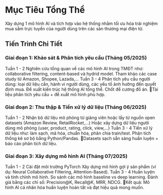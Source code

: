 # Mục Tiêu Tổng Thể
Xây dựng 1 mô hình AI và tích hợp vào hệ thống nhằm tối ưu hóa trải nghiệm mua sắm trực tuyến của người dùng trên các sàn thương mại điện tử.

## Tiến Trình Chi Tiết
### Giai đoạn 1: Khảo sát & Phân tích yêu cầu (Tháng 05/2025)
Tuần 1 - 2
Nghiên cứu tổng quan về các mô hình AI trong TMĐT như: collaborative filtering, content-based và hydrid model.
Tham khảo các case study từ Amazon, Shopee, Lazada,...
Tuần 3 - 4
Phân tích yêu cầu người dùng: loại dữ liệu cần, hành vi người dùng, các yếu tố ảnh hưởng đến quyết định mua.
Đề xuất kiến trúc hệ thống AI tổng thể.
Chốt đề cương đồ án.
🎯Tài liệu phân tích yêu cầu + đề xuất mô hình phù hợp.

### Giai đoạn 2: Thu thập & Tiền xử lý dữ liệu (Tháng 06/2025)
Tuần 1 - 2
Nhận bộ dữ liệu mô phỏng từ giảng viên hoặc lấy từ nguồn open datasets (Amazon Review, RetailRocket,...)
Hoặc xây dựng dữ liệu người dùng mô phỏng (user, product, rating, click, view,...)
Tuần 3 - 4
Tiền xử lý dữ liệu như: làm sạch, mã hóa, chuẩn hóa, phân chia train/test.
Phân tích thống kê sơ bộ bằng Python/Pandas.
🎯Datasets sạch sẵn sàng huấn luyện + báo cáo phân tích dữ liệu.

### Giai đoạn 3: Xây dựng mô hình AI (Tháng 07/2025)
Tuần 1 - 2
Cài đặt môi trường PyTorch
Xây dựng mô hình gợi ý sản phẩm (ví dụ: Neural Collaborative Filtering, Attention-Based).
Tuần 3 - 4
Huấn luyện và tinh chỉnh mô hình.
So sánh các mô hình baseline vs deep learning.
Đánh giá bằng các chỉ số: Precision@K, Recall@K, MRR, NDCG.
🎯Kết quả: Mô hình AI cá nhân hóa huấn luyện hoàn tất và đạt hiệu quả mong muốn.

